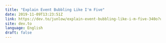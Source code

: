 ```yaml
---
title: "Explain Event Bubbling Like I'm Five"
date: 2019-11-09T13:23:51Z
link: https://dev.to/junlow/explain-event-bubbling-like-i-m-five-340o?utm_medium=RSS&utm_source=news.12bit.vn
site: dev.to
language: English
draft: false
---
```

